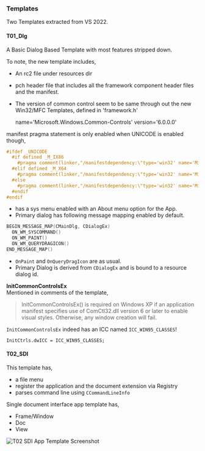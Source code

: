 ### Templates
Two Templates extracted from VS 2022.

#### T01_Dlg
A Basic Dialog Based Template with most features stripped down.

To note, the new template includes,
- An rc2 file under resources dir
- pch header file that includes all the framework component header files and the manifest.
- The version of common control seem to be same through out the new Win32/MFC Templates, defined in 'framework.h'

    name='Microsoft.Windows.Common-Controls' version='6.0.0.0'

manifest pragma statement is only enabled when UNICODE is enabled though,

```cpp
#ifdef _UNICODE
  #if defined _M_IX86
    #pragma comment(linker,"/manifestdependency:\"type='win32' name='Microsoft.Windows.Common-Controls' version='6.0.0.0' processorArchitecture='x86' publicKeyToken='6595b64144ccf1df' language='*'\"")
  #elif defined _M_X64
    #pragma comment(linker,"/manifestdependency:\"type='win32' name='Microsoft.Windows.Common-Controls' version='6.0.0.0' processorArchitecture='amd64' publicKeyToken='6595b64144ccf1df' language='*'\"")
  #else
    #pragma comment(linker,"/manifestdependency:\"type='win32' name='Microsoft.Windows.Common-Controls' version='6.0.0.0' processorArchitecture='*' publicKeyToken='6595b64144ccf1df' language='*'\"")
  #endif
#endif
```


- has a sys menu enabled with an About menu option for the App.
- Primary dialog has following message mapping enabled by default.

```cpp
BEGIN_MESSAGE_MAP(CMainDlg, CDialogEx)
  ON_WM_SYSCOMMAND()
  ON_WM_PAINT()
  ON_WM_QUERYDRAGICON()
END_MESSAGE_MAP()
```
- `OnPaint` and `OnQueryDragIcon` are as usual.
- Primary Dialog is derived from `CDialogEx` and is bound to a resource dialog id.

**InitCommonControlsEx**  
Mentioned in comments of the template,

> InitCommonControlsEx() is required on Windows XP if an application manifest
> specifies use of ComCtl32.dll version 6 or later to enable visual styles. 
> Otherwise, any window creation will fail.

`InitCommonControlsEx` indeed has an ICC named `ICC_WIN95_CLASSES`!

    InitCtrls.dwICC = ICC_WIN95_CLASSES;

#### T02_SDI
This template has,
- a file menu
- register the application and the document extension via Registry
- parses command line using `CCommandLineInfo`

Single document interface app template has,
- Frame/Window
- Doc
- View
  
  
![T02 SDI App Template Screenshot](https://user-images.githubusercontent.com/7858031/220487325-f2b60d66-066c-474c-a212-e0b3c735277b.png)
